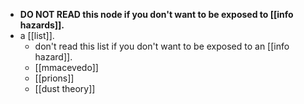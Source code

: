 - **DO NOT READ this node if you don't want to be exposed to [[info hazards]].**
- a [[list]].
  - don't read this list if you don't want to be exposed to an [[info hazard]].
  - [[mmacevedo]]
  - [[prions]]
  - [[dust theory]]
